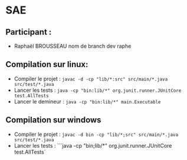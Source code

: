 # SAE 

## Participant :

- Raphaël BROUSSEAU nom de branch dev raphe 

## Compilation  sur linux: 

- Compiler le projet : ```javac -d -cp "lib/*:src" src/main/*.java src/test/*.java```
- Lancer les tests : ```java -cp "bin:lib/*" org.junit.runner.JUnitCore test.AllTests```
- Lancer le demineur : ```java -cp "bin:lib/*" main.Executable```

## Compilation sur windows 

- Compiler le projet : ```javac -d bin -cp "lib/*;src" src/main/*.java src/test/*.java```
- Lancer les tests : ```java -cp "bin;lib/*" org.junit.runner.JUnitCore test.AllTests`